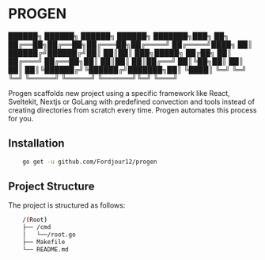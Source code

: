 # PROGEN

██████╗ ██████╗  ██████╗  ██████╗ ███████╗███╗   ██╗
██╔══██╗██╔══██╗██╔═══██╗██╔════╝ ██╔════╝████╗  ██║
██████╔╝██████╔╝██║   ██║██║  ███╗█████╗  ██╔██╗ ██║
██╔═══╝ ██╔══██╗██║   ██║██║   ██║██╔══╝  ██║╚██╗██║
██║     ██║  ██║╚██████╔╝╚██████╔╝███████╗██║ ╚████║
╚═╝     ╚═╝  ╚═╝ ╚═════╝  ╚═════╝ ╚══════╝╚═╝  ╚═══╝
                                                    
Progen scaffolds new project using a specific framework like React, Sveltekit, Nextjs or GoLang with predefined convection and tools instead of creating directories from scratch every time. Progen automates this process for you.

## Installation

```bash
    go get -u github.com/Fordjour12/progen
```

## Project Structure

The project is structured as follows:

```bash
    /(Root)
    ├── /cmd
    │   └──/root.go
    ├── Makefile
    └── README.md
```
